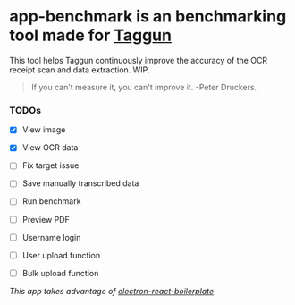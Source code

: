 # app-benchmark is an benchmarking tool made for [Taggun](https://www.taggun.io)

This tool helps Taggun continuously improve the accuracy of the OCR receipt scan and data extraction. WIP.

> If you can't measure it, you can't improve it. -Peter Druckers.

### TODOs
- [x] View image
- [x] View OCR data
- [ ] Fix target issue
- [ ] Save manually transcribed data
- [ ] Run benchmark
- [ ] Preview PDF
- [ ] Username login
- [ ] User upload function
- [ ] Bulk upload function


*This app takes advantage of [electron-react-boilerplate](https://github.com/chentsulin/electron-react-boilerplate)*